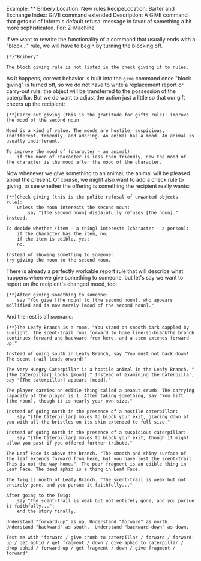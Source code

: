 Example: ** Bribery
Location: New rules
RecipeLocation: Barter and Exchange
Index: GIVE command extended
Description: A GIVE command that gets rid of Inform's default refusal message in favor of something a bit more sophisticated.
For: Z-Machine

  
If we want to rewrite the functionality of a command that usually ends with a "block..." rule, we will have to begin by turning the blocking off.

  

``` inform7
{*}"Bribery"

The block giving rule is not listed in the check giving it to rules.
```

  
As it happens, correct behavior is built into the ``give`` command once "block giving" is turned off, so we do not have to write a replacement report or carry-out rule; the object will be transferred to the possession of the caterpillar. But we do want to adjust the action just a little so that our gift cheers up the recipient:

  

``` inform7
{**}Carry out giving (this is the gratitude for gifts rule): improve the mood of the second noun.

Mood is a kind of value. The moods are hostile, suspicious, indifferent, friendly, and adoring. An animal has a mood. An animal is usually indifferent.

To improve the mood of (character - an animal):
	if the mood of character is less than friendly, now the mood of the character is the mood after the mood of the character.
```

  
Now whenever we give something to an animal, the animal will be pleased about the present. Of course, we might also want to add a check rule to giving, to see whether the offering is something the recipient really wants:

  

``` inform7
{**}Check giving (this is the polite refusal of unwanted objects rule):
	unless the noun interests the second noun:
		say "[The second noun] disdainfully refuses [the noun]." instead.

To decide whether (item - a thing) interests (character - a person):
	if the character has the item, no;
	if the item is edible, yes;
	no.

Instead of showing something to someone:
try giving the noun to the second noun.
```

  
There is already a perfectly workable report rule that will describe what happens when we give something to someone, but let's say we want to report on the recipient's changed mood, too:

  

``` inform7
{**}After giving something to someone:
	say "You give [the noun] to [the second noun], who appears mollified and is now merely [mood of the second noun]."
```

  
And the rest is all scenario:

  

``` inform7
{**}The Leafy Branch is a room. "You stand on smooth bark dappled by sunlight. The scent-trail runs forward to home.line-so-blankThe branch continues forward and backward from here, and a stem extends forward-up."

Instead of going south in Leafy Branch, say "You must not back down! The scent trail leads onward!"

The Very Hungry Caterpillar is a hostile animal in the Leafy Branch. "[The Caterpillar] looks [mood]." Instead of examining the Caterpillar, say "[The caterpillar] appears [mood]."

The player carries an edible thing called a peanut crumb. The carrying capacity of the player is 1. After taking something, say "You lift [the noun], though it is nearly your own size."

Instead of going north in the presence of a hostile caterpillar:
	say "[The Caterpillar] moves to block your exit, glaring down at you with all the bristles on its skin extended to full size."

Instead of going north in the presence of a suspicious caterpillar:
	say "[The Caterpillar] moves to block your exit, though it might allow you past if you offered further tribute."

The Leaf Face is above the branch. "The smooth and shiny surface of the leaf extends forward from here, but you have lost the scent-trail. This is not the way home."  The pear fragment is an edible thing in Leaf Face. The dead aphid is a thing in Leaf Face.

The Twig is north of Leafy Branch. "The scent-trail is weak but not entirely gone, and you pursue it faithfully..."

After going to the Twig:
	say "The scent-trail is weak but not entirely gone, and you pursue it faithfully...";
	end the story finally.

Understand "forward-up" as up. Understand "forward" as north. Understand "backward" as south.  Understand "backward-down" as down.

Test me with "forward / give crumb to caterpillar / forward / forward-up / get aphid / get fragment / down / give aphid to caterpillar / drop aphid / forward-up / get fragment / down / give fragment / forward".
```

